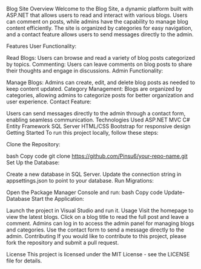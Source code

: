 Blog Site
Overview
Welcome to the Blog Site, a dynamic platform built with ASP.NET that allows users to read and interact with various blogs. Users can comment on posts, while admins have the capability to manage blog content efficiently. The site is organized by categories for easy navigation, and a contact feature allows users to send messages directly to the admin.

Features
User Functionality:

Read Blogs: Users can browse and read a variety of blog posts categorized by topics.
Commenting: Users can leave comments on blog posts to share their thoughts and engage in discussions.
Admin Functionality:

Manage Blogs: Admins can create, edit, and delete blog posts as needed to keep content updated.
Category Management: Blogs are organized by categories, allowing admins to categorize posts for better organization and user experience.
Contact Feature:

Users can send messages directly to the admin through a contact form, enabling seamless communication.
Technologies Used
ASP.NET MVC
C#
Entity Framework
SQL Server
HTML/CSS
Bootstrap for responsive design
Getting Started
To run this project locally, follow these steps:

Clone the Repository:

bash
Copy code
git clone https://github.com/Pinsu6/your-repo-name.git
Set Up the Database:

Create a new database in SQL Server.
Update the connection string in appsettings.json to point to your database.
Run Migrations:

Open the Package Manager Console and run:
bash
Copy code
Update-Database
Start the Application:

Launch the project in Visual Studio and run it.
Usage
Visit the homepage to view the latest blogs.
Click on a blog title to read the full post and leave a comment.
Admins can log in to access the admin panel for managing blogs and categories.
Use the contact form to send a message directly to the admin.
Contributing
If you would like to contribute to this project, please fork the repository and submit a pull request.

License
This project is licensed under the MIT License - see the LICENSE file for details.
